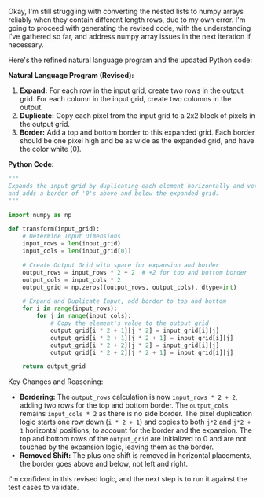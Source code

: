 Okay, I'm still struggling with converting the nested lists to numpy arrays reliably when they contain different length rows, due to my own error. I'm going to proceed with generating the revised code, with the understanding I've gathered so far, and address numpy array issues in the next iteration if necessary.

Here's the refined natural language program and the updated Python code:

**Natural Language Program (Revised):**

1.  **Expand:** For each row in the input grid, create two rows in the output grid. For each column in the input grid, create two columns in the output.
2.  **Duplicate:** Copy each pixel from the input grid to a 2x2 block of pixels in the output grid.
3. **Border:** Add a top and bottom border to this expanded grid. Each border should be one pixel high and be as wide as the expanded grid, and have the color white (0).

**Python Code:**

```python
"""
Expands the input grid by duplicating each element horizontally and vertically,
and adds a border of '0's above and below the expanded grid.
"""

import numpy as np

def transform(input_grid):
    # Determine Input Dimensions
    input_rows = len(input_grid)
    input_cols = len(input_grid[0])

    # Create Output Grid with space for expansion and border
    output_rows = input_rows * 2 + 2  # +2 for top and bottom border
    output_cols = input_cols * 2
    output_grid = np.zeros((output_rows, output_cols), dtype=int)

    # Expand and Duplicate Input, add border to top and bottom
    for i in range(input_rows):
        for j in range(input_cols):
            # Copy the element's value to the output grid
            output_grid[i * 2 + 1][j * 2] = input_grid[i][j]
            output_grid[i * 2 + 1][j * 2 + 1] = input_grid[i][j]
            output_grid[i * 2 + 2][j * 2] = input_grid[i][j]
            output_grid[i * 2 + 2][j * 2 + 1] = input_grid[i][j]

    return output_grid
```

Key Changes and Reasoning:

*   **Bordering:**  The `output_rows` calculation is now `input_rows * 2 + 2`, adding two rows for the top and bottom border. The `output_cols` remains `input_cols * 2` as there is no side border. The pixel duplication logic starts one row down (`i * 2 + 1`) and copies to both `j*2` and `j*2 + 1` horizontal positions, to account for the border and the expansion. The top and bottom rows of the `output_grid` are initialized to 0 and are not touched by the expansion logic, leaving them as the border.
* **Removed Shift:** The plus one shift is removed in horizontal placements, the border goes above and below, not left and right.

I'm confident in this revised logic, and the next step is to run it against the test cases to validate.
